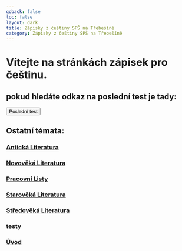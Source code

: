 ```yaml
---
goback: false
toc: false
layout: dark
title: Zápisky z češtiny SPŠ na Třebešíně
category: Zápisky z češtiny SPŠ na Třebešíně
---
```


# Vítejte na stránkách zápisek pro češtinu.
<link rel="stylesheet" href="{{ site.site_url }}/assets/css/main.css">
<div class="mainButtonContainer">
<div class="textdiv">

<h2> pokud hledáte odkaz na poslední test je tady:</h2>

</div>
  <a href="./Novov%C4%9Bk%C3%A1%20Literatura/Historick%C3%A1%20Beletrie">
    <button class="testbutton">Poslední test</button>
  </a>
<div class="emptydiv"></div>
</div>

## Ostatní témata:

### [Antická Literatura](Antická%20Literatura)

### [Novověká Literatura](Novověká%20Literatura)

### [Pracovní Listy](Pracovní%20Listy)

### [Starověká Literatura](Starověká%20Literatura)

### [Středověká Literatura](Středověká%20Literatura)

### [testy](testy)

### [Úvod](Úvod)

